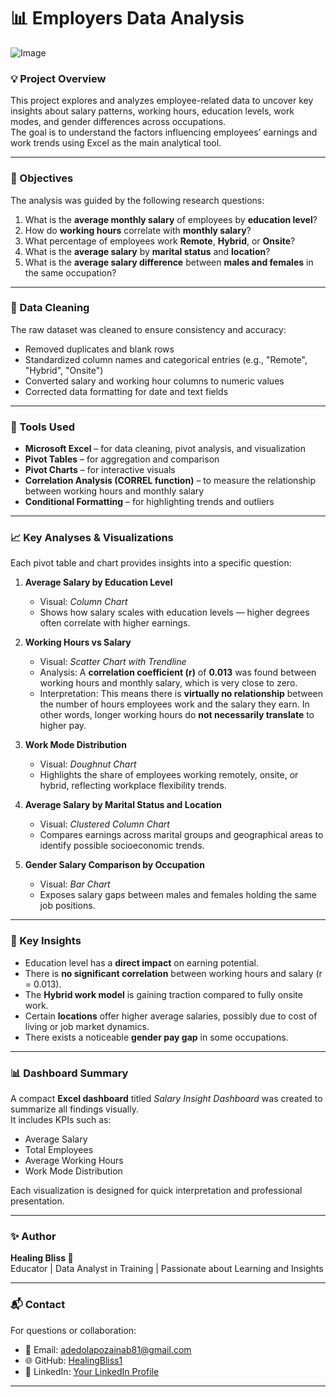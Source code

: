 # 📊 Employers Data Analysis

![Image](https://github.com/user-attachments/assets/e62258a6-91ad-4807-952a-5bf5c8813155)

### 💡 Project Overview
This project explores and analyzes employee-related data to uncover key insights about salary patterns, working hours, education levels, work modes, and gender differences across occupations.  
The goal is to understand the factors influencing employees’ earnings and work trends using Excel as the main analytical tool.

---

### 🎯 Objectives
The analysis was guided by the following research questions:

1. What is the **average monthly salary** of employees by **education level**?  
2. How do **working hours** correlate with **monthly salary**?  
3. What percentage of employees work **Remote**, **Hybrid**, or **Onsite**?  
4. What is the **average salary** by **marital status** and **location**?  
5. What is the **average salary difference** between **males and females** in the same occupation?

---

### 🧹 Data Cleaning
The raw dataset was cleaned to ensure consistency and accuracy:
- Removed duplicates and blank rows  
- Standardized column names and categorical entries (e.g., "Remote", "Hybrid", "Onsite")  
- Converted salary and working hour columns to numeric values  
- Corrected data formatting for date and text fields  

---

### 🧮 Tools Used
- **Microsoft Excel** – for data cleaning, pivot analysis, and visualization  
- **Pivot Tables** – for aggregation and comparison  
- **Pivot Charts** – for interactive visuals  
- **Correlation Analysis (CORREL function)** – to measure the relationship between working hours and monthly salary  
- **Conditional Formatting** – for highlighting trends and outliers  

---

### 📈 Key Analyses & Visualizations
Each pivot table and chart provides insights into a specific question:

1. **Average Salary by Education Level**  
   - Visual: *Column Chart*  
   - Shows how salary scales with education levels — higher degrees often correlate with higher earnings.  

2. **Working Hours vs Salary**  
   - Visual: *Scatter Chart with Trendline*  
   - Analysis: A **correlation coefficient (r)** of **0.013** was found between working hours and monthly salary, which is very close to zero.  
   - Interpretation: This means there is **virtually no relationship** between the number of hours employees work and the salary they earn. In other words, longer working hours do **not necessarily translate** to higher pay.  

3. **Work Mode Distribution**  
   - Visual: *Doughnut Chart*  
   - Highlights the share of employees working remotely, onsite, or hybrid, reflecting workplace flexibility trends.  

4. **Average Salary by Marital Status and Location**  
   - Visual: *Clustered Column Chart*  
   - Compares earnings across marital groups and geographical areas to identify possible socioeconomic trends.  

5. **Gender Salary Comparison by Occupation**  
   - Visual: *Bar Chart*  
   - Exposes salary gaps between males and females holding the same job positions.  

---

### 🧭 Key Insights
- Education level has a **direct impact** on earning potential.  
- There is **no significant correlation** between working hours and salary (r = 0.013).  
- The **Hybrid work model** is gaining traction compared to fully onsite work.  
- Certain **locations** offer higher average salaries, possibly due to cost of living or job market dynamics.  
- There exists a noticeable **gender pay gap** in some occupations.  

---

### 📊 Dashboard Summary
A compact **Excel dashboard** titled *Salary Insight Dashboard* was created to summarize all findings visually.  
It includes KPIs such as:
- Average Salary  
- Total Employees  
- Average Working Hours  
- Work Mode Distribution  

Each visualization is designed for quick interpretation and professional presentation.

---

### ✨ Author
**Healing Bliss 💫**  
Educator | Data Analyst in Training | Passionate about Learning and Insights  

---

### 📬 Contact
For questions or collaboration:
- 📧 Email: adedolapozainab81@gmail.com  
- 🌐 GitHub: [HealingBliss1](https://github.com/Healingbliss1)  
- 💼 LinkedIn: [Your LinkedIn Profile](https://linkedin.com/in/yourprofile)

---
